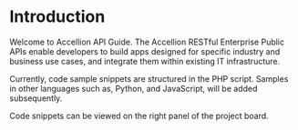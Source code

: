 # Introduction

Welcome to Accellion API Guide.
The Accellion RESTful Enterprise Public APIs enable developers to build apps designed for specific industry and business use cases, and integrate them within existing IT infrastructure.

Currently, code sample snippets are structured in the PHP script. Samples in other languages such as, Python, and JavaScript, will be added subsequently.

Code snippets can be viewed on the right panel of the project board.



